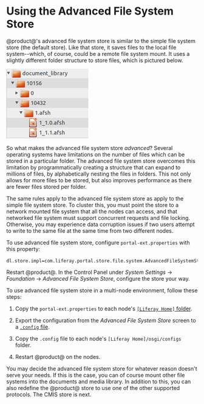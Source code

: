 # Using the Advanced File System Store

@product@'s advanced file system store is similar to the simple file system
store (the default store). Like that store, it saves files to the local file
system--which, of course, could be a remote file system mount. It uses a
slightly different folder structure to store files, which is pictured below. 

![Figure 1: The advanced file system store creates a more nested folder structure than the file system store.](../../../images/enterprise-adv-file-system-store.png)

So what makes the advanced file system store *advanced*? Several operating
systems have limitations on the number of files which can be stored in a
particular folder. The advanced file system store overcomes this limitation by
programmatically creating a structure that can expand to millions of files, by
alphabetically nesting the files in folders. This not only allows for more files
to be stored, but also improves performance as there are fewer files stored per
folder. 

The same rules apply to the advanced file system store as apply to the simple
file system store. To cluster this, you must point the store to a network
mounted file system that all the nodes can access, and that networked file
system must support concurrent requests and file locking. Otherwise, you may
experience data corruption issues if two users attempt to write to the same file
at the same time from two different nodes. 

To use advanced file system store, configure `portal-ext.properties` with this
property: 

    dl.store.impl=com.liferay.portal.store.file.system.AdvancedFileSystemStore

Restart @product@. In the Control Panel under *System Settings* &rarr;
*Foundation* &rarr; *Advanced File System Store*, configure the store your way. 

To use advanced file system store in a multi-node environment, follow these
steps:

1.  Copy the `portal-ext.properties` to each node's
    [`[Liferay Home]` folder](/discover/deployment/-/knowledge_base/7-1/installing-product#liferay-home). 

2.  Export the configuration from the *Advanced File System Store* screen to a 
    [`.config` file](/discover/portal/-/knowledge_base/7-1/configuration-files). 

3.  Copy the `.config` file to each node's `[Liferay Home]/osgi/configs` folder. 

4.  Restart @product@ on the nodes.  

You may decide the advanced file system store for whatever reason doesn't serve
your needs. If this is the case, you can of course mount other file systems into
the documents and media library. In addition to this, you can also redefine the
@product@ store to use one of the other supported protocols. The CMIS store is
next. 

